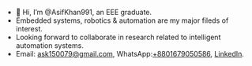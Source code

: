 - 👋 Hi, I’m @AsifKhan991, an EEE graduate.
- Embedded systems, robotics & automation are my major fileds of interest.
- Looking forward to collaborate in research related to intelligent automation systems.
- Email: ask150079@gmail.com, WhatsApp:[+8801679050586](), [LinkedIn](https://www.linkedin.com/in/md-asifuzzaman-khan-6117a2147/).

<!---
AsifKhan991/AsifKhan991 is a ✨ special ✨ repository because its `README.md` (this file) appears on your GitHub profile.
You can click the Preview link to take a look at your changes.
--->
